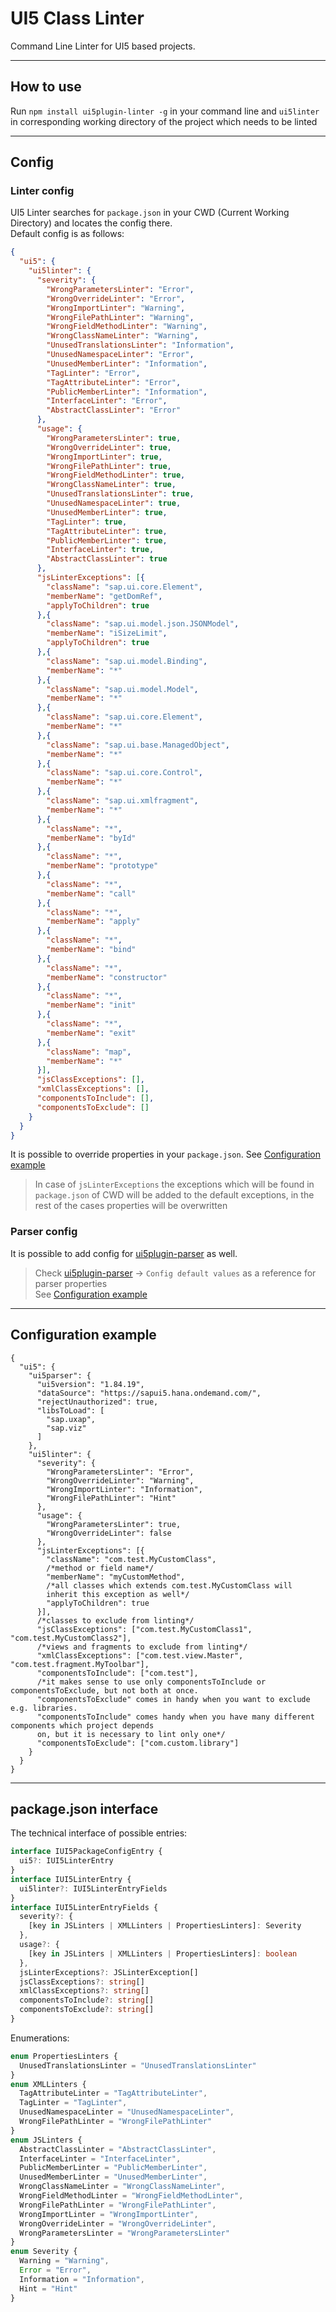 # UI5 Class Linter
Command Line Linter for UI5 based projects.

---
## How to use
Run ```npm install ui5plugin-linter -g``` in your command line and ```ui5linter``` in corresponding working directory of the project which needs to be linted

---
## Config
### Linter config
UI5 Linter searches for ```package.json``` in your CWD (Current Working Directory) and locates the config there.</br>
Default config is as follows:
```json
{
  "ui5": {
    "ui5linter": {
      "severity": {
        "WrongParametersLinter": "Error",
        "WrongOverrideLinter": "Error",
        "WrongImportLinter": "Warning",
        "WrongFilePathLinter": "Warning",
        "WrongFieldMethodLinter": "Warning",
        "WrongClassNameLinter": "Warning",
        "UnusedTranslationsLinter": "Information",
        "UnusedNamespaceLinter": "Error",
        "UnusedMemberLinter": "Information",
        "TagLinter": "Error",
        "TagAttributeLinter": "Error",
        "PublicMemberLinter": "Information",
        "InterfaceLinter": "Error",
        "AbstractClassLinter": "Error"
      },
      "usage": {
        "WrongParametersLinter": true,
        "WrongOverrideLinter": true,
        "WrongImportLinter": true,
        "WrongFilePathLinter": true,
        "WrongFieldMethodLinter": true,
        "WrongClassNameLinter": true,
        "UnusedTranslationsLinter": true,
        "UnusedNamespaceLinter": true,
        "UnusedMemberLinter": true,
        "TagLinter": true,
        "TagAttributeLinter": true,
        "PublicMemberLinter": true,
        "InterfaceLinter": true,
        "AbstractClassLinter": true
      },
      "jsLinterExceptions": [{
        "className": "sap.ui.core.Element",
        "memberName": "getDomRef",
        "applyToChildren": true
      },{
        "className": "sap.ui.model.json.JSONModel",
        "memberName": "iSizeLimit",
        "applyToChildren": true
      },{
        "className": "sap.ui.model.Binding",
        "memberName": "*"
      },{
        "className": "sap.ui.model.Model",
        "memberName": "*"
      },{
        "className": "sap.ui.core.Element",
        "memberName": "*"
      },{
        "className": "sap.ui.base.ManagedObject",
        "memberName": "*"
      },{
        "className": "sap.ui.core.Control",
        "memberName": "*"
      },{
        "className": "sap.ui.xmlfragment",
        "memberName": "*"
      },{
        "className": "*",
        "memberName": "byId"
      },{
        "className": "*",
        "memberName": "prototype"
      },{
        "className": "*",
        "memberName": "call"
      },{
        "className": "*",
        "memberName": "apply"
      },{
        "className": "*",
        "memberName": "bind"
      },{
        "className": "*",
        "memberName": "constructor"
      },{
        "className": "*",
        "memberName": "init"
      },{
        "className": "*",
        "memberName": "exit"
      },{
        "className": "map",
        "memberName": "*"
      }],
      "jsClassExceptions": [],
      "xmlClassExceptions": [],
      "componentsToInclude": [],
      "componentsToExclude": []
    }
  }
}
```
It is possible to override properties in your ```package.json```. See [Configuration example](#configuration-example)
> In case of ```jsLinterExceptions``` the exceptions which will be found in ```package.json``` of CWD will be added to the default exceptions, in the rest of the cases properties will be overwritten

### Parser config
It is possible to add config for [ui5plugin-parser](https://www.npmjs.com/package/ui5plugin-parser) as well.
> Check [ui5plugin-parser](https://www.npmjs.com/package/ui5plugin-parser) -> ```Config default values``` as a reference for parser properties</br>
> See [Configuration example](#configuration-example)
---
## Configuration example
```jsonc
{
  "ui5": {
    "ui5parser": {
      "ui5version": "1.84.19",
      "dataSource": "https://sapui5.hana.ondemand.com/",
      "rejectUnauthorized": true,
      "libsToLoad": [
        "sap.uxap",
        "sap.viz"
      ]
    },
    "ui5linter": {
      "severity": {
        "WrongParametersLinter": "Error",
        "WrongOverrideLinter": "Warning",
        "WrongImportLinter": "Information",
        "WrongFilePathLinter": "Hint"
      },
      "usage": {
        "WrongParametersLinter": true,
        "WrongOverrideLinter": false
      },
      "jsLinterExceptions": [{
        "className": "com.test.MyCustomClass",
        /*method or field name*/
        "memberName": "myCustomMethod",
        /*all classes which extends com.test.MyCustomClass will
        inherit this exception as well*/
        "applyToChildren": true
      }],
      /*classes to exclude from linting*/
      "jsClassExceptions": ["com.test.MyCustomClass1", "com.test.MyCustomClass2"],
      /*views and fragments to exclude from linting*/
      "xmlClassExceptions": ["com.test.view.Master", "com.test.fragment.MyToolbar"],
      "componentsToInclude": ["com.test"],
      /*it makes sense to use only componentsToInclude or componentsToExclude, but not both at once.
      "componentsToExclude" comes in handy when you want to exclude e.g. libraries.
      "componentsToInclude" comes handy when you have many different components which project depends
      on, but it is necessary to lint only one*/
      "componentsToExclude": ["com.custom.library"]
    }
  }
}
```
---
## package.json interface
The technical interface of possible entries:
```ts
interface IUI5PackageConfigEntry {
  ui5?: IUI5LinterEntry
}
interface IUI5LinterEntry {
  ui5linter?: IUI5LinterEntryFields
}
interface IUI5LinterEntryFields {
  severity?: {
    [key in JSLinters | XMLLinters | PropertiesLinters]: Severity
  },
  usage?: {
    [key in JSLinters | XMLLinters | PropertiesLinters]: boolean
  },
  jsLinterExceptions?: JSLinterException[]
  jsClassExceptions?: string[]
  xmlClassExceptions?: string[]
  componentsToInclude?: string[]
  componentsToExclude?: string[]
}
```
Enumerations:
```ts
enum PropertiesLinters {
  UnusedTranslationsLinter = "UnusedTranslationsLinter"
}
enum XMLLinters {
  TagAttributeLinter = "TagAttributeLinter",
  TagLinter = "TagLinter",
  UnusedNamespaceLinter = "UnusedNamespaceLinter",
  WrongFilePathLinter = "WrongFilePathLinter"
}
enum JSLinters {
  AbstractClassLinter = "AbstractClassLinter",
  InterfaceLinter = "InterfaceLinter",
  PublicMemberLinter = "PublicMemberLinter",
  UnusedMemberLinter = "UnusedMemberLinter",
  WrongClassNameLinter = "WrongClassNameLinter",
  WrongFieldMethodLinter = "WrongFieldMethodLinter",
  WrongFilePathLinter = "WrongFilePathLinter",
  WrongImportLinter = "WrongImportLinter",
  WrongOverrideLinter = "WrongOverrideLinter",
  WrongParametersLinter = "WrongParametersLinter"
}
enum Severity {
  Warning = "Warning",
  Error = "Error",
  Information = "Information",
  Hint = "Hint"
}
```